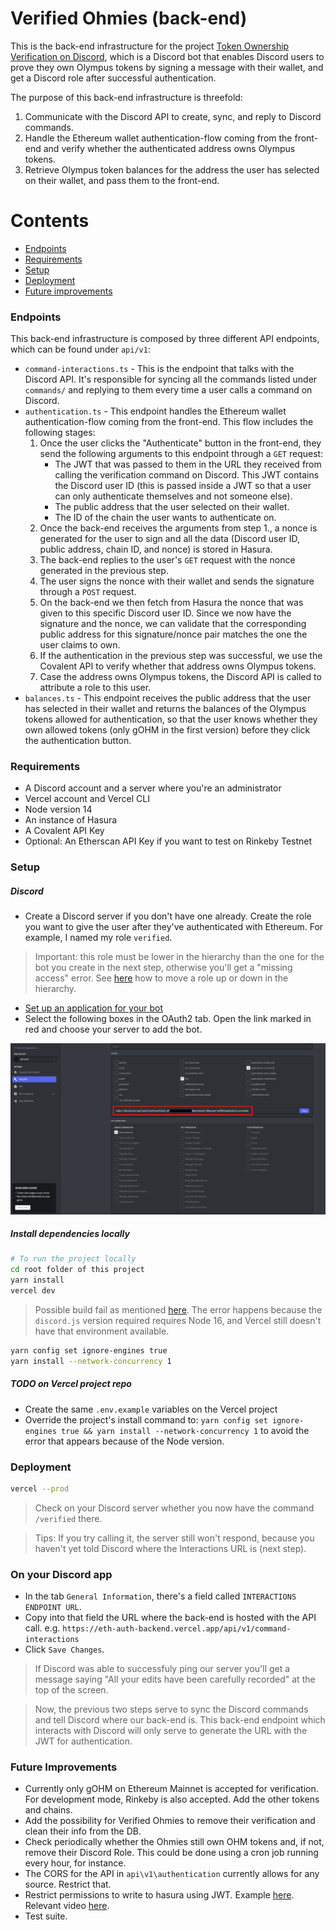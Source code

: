 # Verified Ohmies (back-end)

This is the back-end infrastructure for the project [Token Ownership Verification on Discord](https://www.notion.so/olympusdao/Active-Projects-703c573f1fdc42af95035fce2dca2321?p=62e7d754a50140e3a7f5775efff3089d), which is a Discord bot that enables Discord users to prove they own Olympus tokens by signing a message with their wallet, and get a Discord role after successful authentication.

The purpose of this back-end infrastructure is threefold: 

1. Communicate with the Discord API to create, sync, and reply to Discord commands.
2. Handle the Ethereum wallet authentication-flow coming from the front-end and verify whether the authenticated address owns Olympus tokens.
3. Retrieve Olympus token balances for the address the user has selected on their wallet, and pass them to the front-end.

Contents
========
 * [Endpoints](#endpoints)
 * [Requirements](#requirements)
 * [Setup](#setup)
 * [Deployment](#deployment)
 * [Future improvements](#future-improvements)

### Endpoints

This back-end infrastructure is composed by three different API endpoints, which can be found under `api/v1`:

- `command-interactions.ts` - This is the endpoint that talks with the Discord API. It's responsible for syncing all the commands listed under `commands/` and replying to them every time a user calls a command on Discord.
- `authentication.ts` - This endpoint handles the Ethereum wallet authentication-flow coming from the front-end. This flow includes the following stages:
  1. Once the user clicks the "Authenticate" button in the front-end, they send the following arguments to this endpoint through a `GET` request: 
      - The JWT that was passed to them in the URL they received from calling the verification command on Discord. This JWT contains the Discord user ID (this is passed inside a JWT so that a user can only authenticate themselves and not someone else).
      - The public address that the user selected on their wallet.
      - The ID of the chain the user wants to authenticate on. 
  2. Once the back-end receives the arguments from step 1., a nonce is generated for the user to sign and all the data (Discord user ID, public address, chain ID, and nonce) is stored in Hasura.
  3. The back-end replies to the user's `GET` request with the nonce generated in the previous step.
  4. The user signs the nonce with their wallet and sends the signature through a `POST` request. 
  5. On the back-end we then fetch from Hasura the nonce that was given to this specific Discord user ID. Since we now have the signature and the nonce, we can validate that the corresponding public address for this signature/nonce pair matches the one the user claims to own.
  6. If the authentication in the previous step was successful, we use the Covalent API to verify whether that address owns Olympus tokens.
  7. Case the address owns Olympus tokens, the Discord API is called to attribute a role to this user.
- `balances.ts` - This endpoint receives the public address that the user has selected in their wallet and returns the balances of the Olympus tokens allowed for authentication, so that the user knows whether they own allowed tokens (only gOHM in the first version) before they click the authentication button.

 ### Requirements

- A Discord account and a server where you're an administrator
- Vercel account and Vercel CLI
- Node version 14
- An instance of Hasura
- A Covalent API Key
- Optional: An Etherscan API Key if you want to test on Rinkeby Testnet

### Setup

##### Discord
- Create a Discord server if you don't have one already. Create the role you want to give the user after they've authenticated with Ethereum. For example, I named my role `verified`. 

> Important: this role must be lower in the hierarchy than the one for the bot you create in the next step, otherwise you'll get a "missing access" error. See [here](https://support.discord.com/hc/en-us/articles/214836687-Role-Management-101) how to move a role up or down in the hierarchy.

- [Set up an application for your bot](https://discordjs.guide/preparations/setting-up-a-bot-application.html#creating-your-bot)
- Select the following boxes in the OAuth2 tab. Open the link marked in red and choose your server to add the bot.

![Discord OAuth2 Permissions](img/discord-oauth2-permissions.png)

##### Install dependencies locally

```sh
# To run the project locally
cd root folder of this project
yarn install
vercel dev
```

> Possible build fail as mentioned [here](https://github.com/Snazzah/slash-create-vercel). The error happens because the `discord.js` version required requires Node 16, and Vercel still doesn't have that environment available.

```sh
yarn config set ignore-engines true
yarn install --network-concurrency 1
```


##### TODO on Vercel project repo
- Create the same `.env.example` variables on the Vercel project
- Override the project's install command to: `yarn config set ignore-engines true && yarn install --network-concurrency 1` to avoid the error that appears because of the Node version. 


### Deployment

```sh
vercel --prod
```

> Check on your Discord server whether you now have the command `/verified` there. 

> Tips: If you try calling it, the server still won't respond, because you haven't yet told Discord where the Interactions URL is (next step).


### On your Discord app

- In the tab `General Information`, there's a field called `INTERACTIONS ENDPOINT URL`. 
- Copy into that field the URL where the back-end is hosted with the API call. e.g. `https://eth-auth-backend.vercel.app/api/v1/command-interactions` 
- Click `Save Changes`. 

> If Discord was able to successfuly ping our server you'll get a message saying "All your edits have been carefully recorded" at the top of the screen.

> Now, the previous two steps serve to sync the Discord commands and tell Discord where our back-end is. This back-end endpoint which interacts with Discord will only serve to generate the URL with the JWT for authentication.


### Future Improvements

- Currently only gOHM on Ethereum Mainnet is accepted for verification. For development mode, Rinkeby is also accepted. Add the other tokens and chains.
- Add the possibility for Verified Ohmies to remove their verification and clean their info from the DB.
- Check periodically whether the Ohmies still own OHM tokens and, if not, remove their Discord Role. This could be done using a cron job running every hour, for instance.
- The CORS for the API in `api\v1\authentication` currently allows for any source. Restrict that.
- Restrict permissions to write to hasura using JWT. Example [here](https://github.com/OlympusDAO/olympus-api/blob/develop/lambda/security/tools/checkJWT.ts). Relevant video [here](https://youtu.be/rkN3RQBi_UI?t=546).
- Test suite.